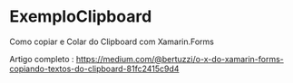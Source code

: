 # ExemploClipboard
Como copiar e Colar do Clipboard com Xamarin.Forms

Artigo completo : https://medium.com/@bertuzzi/o-x-do-xamarin-forms-copiando-textos-do-clipboard-81fc2415c9d4
